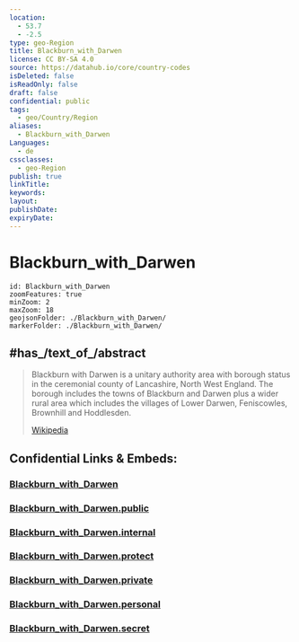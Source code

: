 ```yaml
---
location:
  - 53.7
  - -2.5
type: geo-Region
title: Blackburn_with_Darwen
license: CC BY-SA 4.0
source: https://datahub.io/core/country-codes
isDeleted: false
isReadOnly: false
draft: false
confidential: public
tags:
  - geo/Country/Region
aliases:
  - Blackburn_with_Darwen
Languages:
  - de
cssclasses:
  - geo-Region
publish: true
linkTitle:
keywords:
layout:
publishDate:
expiryDate:
---
```


# Blackburn_with_Darwen

```leaflet
id: Blackburn_with_Darwen
zoomFeatures: true 
minZoom: 2 
maxZoom: 18
geojsonFolder: ./Blackburn_with_Darwen/
markerFolder: ./Blackburn_with_Darwen/
```


## #has_/text_of_/abstract 

> Blackburn with Darwen is a unitary authority area with borough status in the ceremonial county of Lancashire, North West England. The borough includes the towns of Blackburn and Darwen plus a wider rural area which includes the villages of Lower Darwen, Feniscowles, Brownhill and Hoddlesden.
>
> [Wikipedia](https://en.wikipedia.org/wiki/Blackburn%20with%20Darwen)


## Confidential Links & Embeds: 

### [Blackburn_with_Darwen](/_Standards/Earth/Continent/Europe/Europe~North/UK/England/Regions~England/North_West_England/Lancashire/Blackburn_with_Darwen.md) 

### [Blackburn_with_Darwen.public](/_public/Earth/Continent/Europe/Europe~North/UK/England/Regions~England/North_West_England/Lancashire/Blackburn_with_Darwen.public.md) 

### [Blackburn_with_Darwen.internal](/_internal/Earth/Continent/Europe/Europe~North/UK/England/Regions~England/North_West_England/Lancashire/Blackburn_with_Darwen.internal.md) 

### [Blackburn_with_Darwen.protect](/_protect/Earth/Continent/Europe/Europe~North/UK/England/Regions~England/North_West_England/Lancashire/Blackburn_with_Darwen.protect.md) 

### [Blackburn_with_Darwen.private](/_private/Earth/Continent/Europe/Europe~North/UK/England/Regions~England/North_West_England/Lancashire/Blackburn_with_Darwen.private.md) 

### [Blackburn_with_Darwen.personal](/_personal/Earth/Continent/Europe/Europe~North/UK/England/Regions~England/North_West_England/Lancashire/Blackburn_with_Darwen.personal.md) 

### [Blackburn_with_Darwen.secret](/_secret/Earth/Continent/Europe/Europe~North/UK/England/Regions~England/North_West_England/Lancashire/Blackburn_with_Darwen.secret.md)

